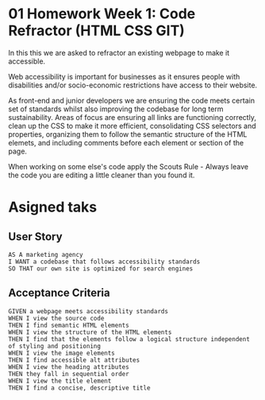 # 01 Homework Week 1: Code Refractor (HTML CSS GIT)

In this this we are asked to refractor an existing webpage to make it accessible. 

Web accessibility is important for businesses as it ensures people with disabilities and/or socio-economic restrictions have access to their website. 

As front-end and junior developers we are ensuring the code meets certain set of standards whilst also improving the codebase for long term sustainability. Areas of focus are ensuring all links are functioning correctly, clean up the CSS to make it more efficient, consolidating CSS selectors and properties, organizing them to follow the semantic structure of the HTML elemets, and including comments before each element or section of the page.

When working on some else's code apply the Scouts Rule - Always leave the code you are editing a little cleaner than you found it.

# Asigned taks #

## User Story

```
AS A marketing agency
I WANT a codebase that follows accessibility standards
SO THAT our own site is optimized for search engines
```

## Acceptance Criteria

```
GIVEN a webpage meets accessibility standards
WHEN I view the source code
THEN I find semantic HTML elements
WHEN I view the structure of the HTML elements
THEN I find that the elements follow a logical structure independent of styling and positioning
WHEN I view the image elements
THEN I find accessible alt attributes
WHEN I view the heading attributes
THEN they fall in sequential order
WHEN I view the title element
THEN I find a concise, descriptive title
```

